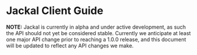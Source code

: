 # Jackal Client Guide

__NOTE:__ Jackal is currently in alpha and under active development, as such the API should not yet be considered stable. Currently we anticipate at least one major API change prior to reaching a 1.0.0 release, and this document will be updated to reflect any API changes we make.
